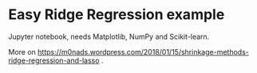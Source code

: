 # Easy Ridge Regression example

Jupyter notebook, needs Matplotlib, NumPy and Scikit-learn.

More on https://m0nads.wordpress.com/2018/01/15/shrinkage-methods-ridge-regression-and-lasso .
